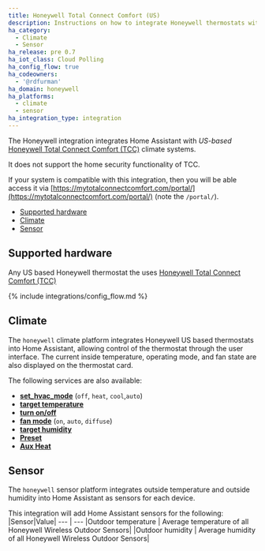 ```yaml
---
title: Honeywell Total Connect Comfort (US)
description: Instructions on how to integrate Honeywell thermostats within Home Assistant.
ha_category:
  - Climate
  - Sensor
ha_release: pre 0.7
ha_iot_class: Cloud Polling
ha_config_flow: true
ha_codeowners:
  - '@rdfurman'
ha_domain: honeywell
ha_platforms:
  - climate
  - sensor
ha_integration_type: integration
---
```


The Honeywell integration integrates Home Assistant with _US-based_ [Honeywell Total Connect Comfort (TCC)](https://mytotalconnectcomfort.com/portal/) climate systems.

It does not support the home security functionality of TCC.

If your system is compatible with this integration, then you will be able access it via [https://mytotalconnectcomfort.com/portal/](https://mytotalconnectcomfort.com/portal/) (note the `/portal/`).

- [Supported hardware](#supported-hardware)
- [Climate](#climate)
- [Sensor](#sensor)

## Supported hardware

Any US based Honeywell thermostat the uses [Honeywell Total Connect Comfort (TCC)](https://mytotalconnectcomfort.com/portal/)

{% include integrations/config_flow.md %}

## Climate

The `honeywell` climate platform integrates Honeywell US based thermostats into Home Assistant, allowing control of the thermostat through the user interface. The current inside temperature, operating mode, and fan state are also displayed on the thermostat card.

The following services are also available:

- [**set_hvac_mode**](/integrations/climate/#service-climateset_hvac_mode) (`off`, `heat`, `cool`,`auto`)
- [**target temperature**](/integrations/climate#service-climateset_temperature)
- [**turn on/off**](/integrations/climate#service-climateturn_on)
- [**fan mode**](/integrations/climate#service-climateset_fan_mode) (`on`, `auto`, `diffuse`)
- [**target humidity**](/integrations/climate#service-climateset_humidity) 
- [**Preset**](/integrations/climate#service-climateset_preset_mode)
- [**Aux Heat**](/integrations/climate#service-climateset_aux_heat)

## Sensor

The `honeywell` sensor platform integrates outside temperature and outside humidity into Home Assistant as sensors for each device.

This integration will add Home Assistant sensors for the following:
|Sensor|Value|
--- | ---
|Outdoor temperature | Average temperature of all Honeywell Wireless Outdoor Sensors|
|Outdoor humidity | Average humidity of all Honeywell Wireless Outdoor Sensors|
